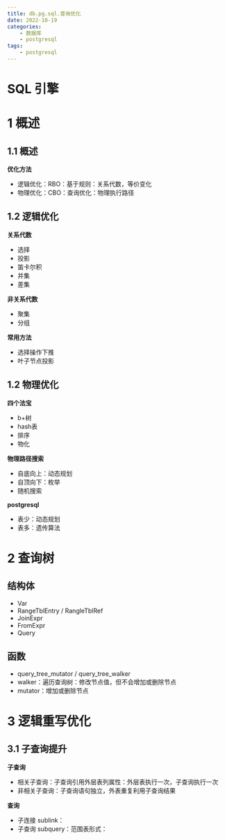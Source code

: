```yaml
---
title: db.pg.sql.查询优化
date: 2022-10-19
categories:
    - 数据库
    - postgresql
tags:
    - postgresql
---
```


# SQL 引擎

# 1 概述
## 1.1 概述
**优化方法**
- 逻辑优化：RBO：基于规则：关系代数，等价变化
- 物理优化：CBO：查询优化：物理执行路径

## 1.2 逻辑优化
**关系代数**
- 选择
- 投影
- 笛卡尔积
- 并集
- 差集

**非关系代数**
- 聚集
- 分组

**常用方法**
- 选择操作下推
- 叶子节点投影
  
## 1.2 物理优化
**四个法宝**
- b+树
- hash表
- 排序
- 物化

**物理路径搜索**
- 自底向上：动态规划
- 自顶向下：枚举
- 随机搜索

**postgresql**
- 表少：动态规划
- 表多：遗传算法

# 2 查询树
## 结构体
- Var
- RangeTblEntry / RangleTblRef
- JoinExpr
- FromExpr
- Query
  
## 函数
- query_tree_mutator / query_tree_walker 
- walker：遍历查询树：修改节点值，但不会增加或删除节点
- mutator：增加或删除节点
  
# 3 逻辑重写优化
## 3.1 子查询提升
**子查询**
- 相关子查询：子查询引用外层表列属性：外层表执行一次，子查询执行一次
- 非相关子查询：子查询语句独立，外表重复利用子查询结果

**查询**
- 子连接 sublink：
- 子查询 subquery：范围表形式：


